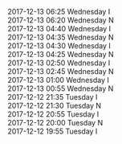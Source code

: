 2017-12-13 06:25 Wednesday  I  
2017-12-13 06:20 Wednesday  N  
2017-12-13 04:40 Wednesday  I  
2017-12-13 04:35 Wednesday  N  
2017-12-13 04:30 Wednesday  I  
2017-12-13 04:25 Wednesday  N  
2017-12-13 02:50 Wednesday  I  
2017-12-13 02:45 Wednesday  N  
2017-12-13 01:00 Wednesday  I  
2017-12-13 00:55 Wednesday  N  
2017-12-12 21:35 Tuesday  I  
2017-12-12 21:30 Tuesday  N  
2017-12-12 20:55 Tuesday  I  
2017-12-12 20:00 Tuesday  N  
2017-12-12 19:55 Tuesday  I  
